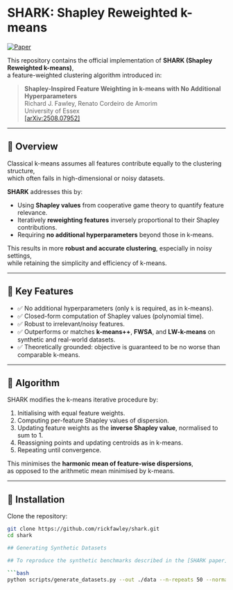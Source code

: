 # SHARK: Shapley Reweighted k-means

[![Paper](https://img.shields.io/badge/arXiv-2508.07952-b31b1b.svg)](https://arxiv.org/abs/2508.07952)

This repository contains the official implementation of **SHARK (Shapley Reweighted k-means)**,  
a feature-weighted clustering algorithm introduced in:

> **Shapley-Inspired Feature Weighting in k-means with No Additional Hyperparameters**  
> Richard J. Fawley, Renato Cordeiro de Amorim  
> University of Essex  
> [[arXiv:2508.07952]](https://arxiv.org/abs/2508.07952)

---

## 📌 Overview

Classical k-means assumes all features contribute equally to the clustering structure,  
which often fails in high-dimensional or noisy datasets.  

**SHARK** addresses this by:
- Using **Shapley values** from cooperative game theory to quantify feature relevance.
- Iteratively **reweighting features** inversely proportional to their Shapley contributions.
- Requiring **no additional hyperparameters** beyond those in k-means.

This results in more **robust and accurate clustering**, especially in noisy settings,  
while retaining the simplicity and efficiency of k-means.

---

## 🚀 Key Features

- ✅ No additional hyperparameters (only `k` is required, as in k-means).  
- ✅ Closed-form computation of Shapley values (polynomial time).  
- ✅ Robust to irrelevant/noisy features.  
- ✅ Outperforms or matches **k-means++**, **FWSA**, and **LW-k-means** on synthetic and real-world datasets.  
- ✅ Theoretically grounded: objective is guaranteed to be no worse than comparable k-means.  

---

## 📖 Algorithm

SHARK modifies the k-means iterative procedure by:  

1. Initialising with equal feature weights.  
2. Computing per-feature Shapley values of dispersion.  
3. Updating feature weights as the **inverse Shapley value**, normalised to sum to 1.  
4. Reassigning points and updating centroids as in k-means.  
5. Repeating until convergence.  

This minimises the **harmonic mean of feature-wise dispersions**,  
as opposed to the arithmetic mean minimised by k-means.  

---

## 🔧 Installation

Clone the repository:

```bash
git clone https://github.com/rickfawley/shark.git
cd shark

## Generating Synthetic Datasets

## To reproduce the synthetic benchmarks described in the [SHARK paper](https://arxiv.org/abs/2508.07952), the follwoing helper script has been provided:

```bash
python scripts/generate_datasets.py --out ./data --n-repeats 50 --normalize range --seed 42

